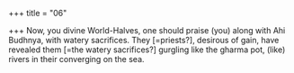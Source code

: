 +++
title = "06"

+++
Now, you divine World-Halves, one should praise (you) along with Ahi  Budhnya, with watery sacrifices.
They [=priests?], desirous of gain, have revealed them [=the watery
sacrifices?] gurgling like the gharma pot, (like) rivers in their
converging on the sea.